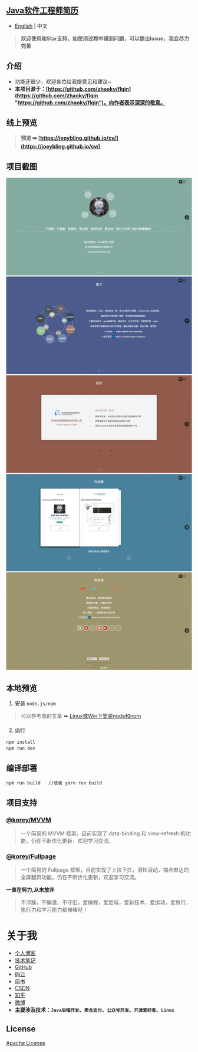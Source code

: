 ## [Java软件工程师简历](https://joeybling.github.io/cv//)

- [English](README.en.md) | 中文

> **欢迎使用和Star支持，如使用过程中碰到问题，可以提出Issue，我会尽力完善**

## 介绍
- 功能还很少，欢迎各位给我提意见和建议~
- **本项目源于：[https://github.com/zhaoky/flqin](https://github.com/zhaoky/flqin "https://github.com/zhaoky/flqin")。向作者表示深深的敬意。**

## 线上预览

> **预览 ➡️ [https://joeybling.github.io/cv/](https://joeybling.github.io/cv/)**

## 项目截图

[![試毅-思伟的个人简历](./screenshots/cn/1_mini.png "試毅-思伟的个人简历")](https://joeybling.github.io/cv/ "試毅-思伟的个人简历")
[![試毅-思伟的个人简历](./screenshots/cn/2_mini.png "試毅-思伟的个人简历")](https://joeybling.github.io/cv/ "試毅-思伟的个人简历")
[![試毅-思伟的个人简历](./screenshots/cn/3_mini.png "試毅-思伟的个人简历")](https://joeybling.github.io/cv/ "試毅-思伟的个人简历")
[![試毅-思伟的个人简历](./screenshots/cn/4_mini.png "試毅-思伟的个人简历")](https://joeybling.github.io/cv/ "試毅-思伟的个人简历")
[![試毅-思伟的个人简历](./screenshots/cn/5_mini.png "試毅-思伟的个人简历")](https://joeybling.github.io/cv/ "試毅-思伟的个人简历")

## 本地预览
1. 安装 `node.js/npm`
> 可以参考我的文章 ➡️ [Linux或Win下安装node和npm](https://www.jianshu.com/p/f8b0a4f7a822)

2. 运行
```bash
npm install
npm run dev
```

## 编译部署
```bash
npm run build   //或者 yarn run build
```

## 项目支持

### [@korey/MVVM](https://github.com/zhaoky/mvvm)

> 一个简易的 MVVM 框架，目前实现了 data-binding 和 view-refresh 的功能，仍在不断优化更新，欢迎学习交流。

### [@korey/Fullpage](https://github.com/zhaoky/fullpage)

> 一个简易的 Fullpage 框架，目前实现了上拉下拉，滑轮滚动，锚点直达的全屏翻页功能，仍在不断优化更新，欢迎学习交流。

**一直在努力,从未放弃**
> 不浮躁，不偏激，不守旧，爱编程，爱后端，爱新技术，爱运动，爱旅行，执行力和学习能力都棒棒哒！

# 关于我
- [个人博客](https://zhousiwei.gitee.io/)
- [技术笔记](https://zhousiwei.gitee.io/ibooks/)
- [GitHub](https://github.com/JoeyBling)
- [码云](https://gitee.com/zhousiwei)
- [简书](https://www.jianshu.com/u/02cbf31a043a)
- [CSDN](https://blog.csdn.net/qq_30930805)
- [知乎](https://www.zhihu.com/people/joeybling)
- [微博](http://weibo.com/jayinfo)
- **主要涉及技术：`Java后端开发`、`聚合支付`、`公众号开发`、`开源爱好者`、`Linux`**

## License

[Apache License](./LICENSE)
